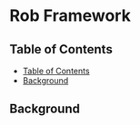 # Rob Framework

## Table of Contents
- [Table of Contents](#table-of-contents)
- [Background](#background)

## Background
